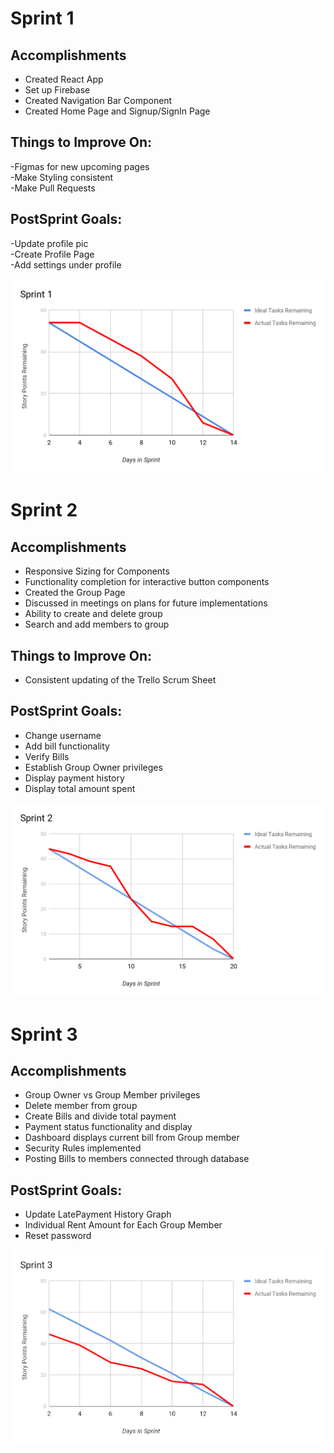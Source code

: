 # Sprint 1
## Accomplishments
- Created React App
- Set up Firebase
- Created Navigation Bar Component
- Created Home Page and Signup/SignIn Page

## Things to Improve On:
-Figmas for new upcoming pages <br/>
-Make Styling consistent <br/>
-Make Pull Requests <br/>

## PostSprint Goals:
-Update profile pic <br/>
-Create Profile Page <br/>
-Add settings under profile <br/>

![](Burndown1.png)

# Sprint 2
## Accomplishments
- Responsive Sizing for Components
- Functionality completion for interactive button components
- Created the Group Page
- Discussed in meetings on plans for future implementations
- Ability to create and delete group
- Search and add members to group
## Things to Improve On:
- Consistent updating of the Trello Scrum Sheet
## PostSprint Goals:
- Change username <br/>
- Add bill functionality <br/>
- Verify Bills
- Establish Group Owner privileges
- Display payment history
- Display total amount spent

![](Burndown2.png)

# Sprint 3
## Accomplishments
- Group Owner vs Group Member privileges
- Delete member from group
- Create Bills and divide total payment
- Payment status functionality and display
- Dashboard displays current bill from Group member
- Security Rules implemented
- Posting Bills to members connected through database
## PostSprint Goals:
- Update LatePayment History Graph
- Individual Rent Amount for Each Group Member
- Reset password

![](Burndown3.png)

